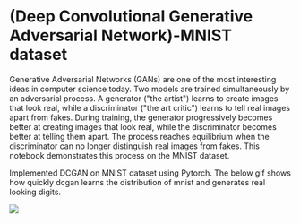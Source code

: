 # (Deep Convolutional Generative Adversarial Network)-MNIST dataset

Generative Adversarial Networks (GANs) are one of the most interesting ideas in computer science today. Two models are trained simultaneously by an adversarial process. A generator ("the artist") learns to create images that look real, while a discriminator ("the art critic") learns to tell real images apart from fakes. During training, the generator progressively becomes better at creating images that look real, while the discriminator becomes better at telling them apart. The process reaches equilibrium when the discriminator can no longer distinguish real images from fakes. This notebook demonstrates this process on the MNIST dataset. 

Implemented DCGAN on MNIST dataset using Pytorch. The below gif shows how quickly dcgan learns the distribution of mnist and generates real looking digits.




![](https://github.com/chiggshiggs/dcgan-MNIST/blob/main/animated.gif)


